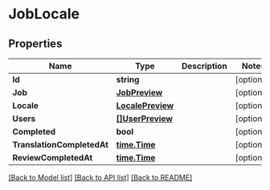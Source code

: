 # JobLocale

## Properties

Name | Type | Description | Notes
------------ | ------------- | ------------- | -------------
**Id** | **string** |  | [optional] 
**Job** | [**JobPreview**](job_preview.md) |  | [optional] 
**Locale** | [**LocalePreview**](locale_preview.md) |  | [optional] 
**Users** | [**[]UserPreview**](user_preview.md) |  | [optional] 
**Completed** | **bool** |  | [optional] 
**TranslationCompletedAt** | [**time.Time**](time.Time.md) |  | [optional] 
**ReviewCompletedAt** | [**time.Time**](time.Time.md) |  | [optional] 

[[Back to Model list]](../README.md#documentation-for-models) [[Back to API list]](../README.md#documentation-for-api-endpoints) [[Back to README]](../README.md)


